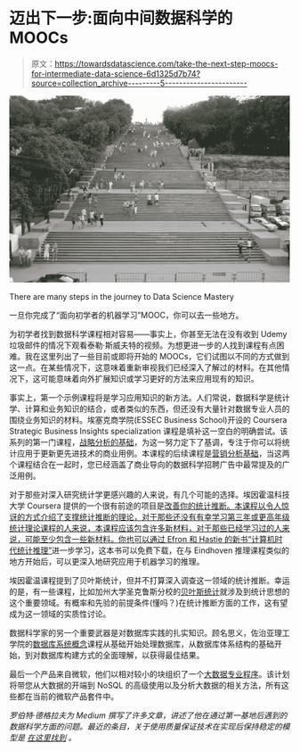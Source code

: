 # 迈出下一步:面向中间数据科学的 MOOCs

> 原文：<https://towardsdatascience.com/take-the-next-step-moocs-for-intermediate-data-science-6d1325d7b74?source=collection_archive---------5----------------------->

![](img/992d84040b923d54afda77161b61956c.png)

There are many steps in the journey to Data Science Mastery

一旦你完成了“面向初学者的机器学习”MOOC，你可以去一些地方。

为初学者找到数据科学课程相对容易——事实上，你甚至无法在没有收到 Udemy 垃圾邮件的情况下观看泰勒·斯威夫特的视频。为想更进一步的人找到课程有点困难。我在这里列出了一些目前或即将开始的 MOOCs，它们试图以不同的方式做到这一点。在某些情况下，这意味着重新审视我们已经深入了解过的材料。在其他情况下，这可能意味着向外扩展知识或学习更好的方法来应用现有的知识。

事实上，第一个示例课程将是学习应用知识的新方法。人们常说，数据科学是统计学、计算和业务知识的结合，或者类似的东西，但还没有大量针对数据专业人员的围绕业务知识的材料。埃塞克商学院(ESSEC Business School)开设的 Coursera Strategic Business Insights specialization 课程是填补这一空白的明确尝试。该系列的第一门课程，[战略分析的基础](https://www.coursera.org/learn/strategic-business-analytics)，为这一努力定下了基调，专注于你可以将统计应用于更新更先进技术的商业用例。本课程的后续课程是[营销分析基础](https://www.coursera.org/learn/foundations-marketing-analytics)，当这两个课程结合在一起时，您已经涵盖了商业导向的数据科学招聘广告中最常提及的广泛用例。

对于那些对深入研究统计学更感兴趣的人来说，有几个可能的选择。埃因霍温科技大学 Coursera 提供的一个很有前途的项目是[改善你的统计推断。本课程以令人惊讶的方式介绍了支撑统计推断的理论，对于那些还没有有幸学习第三年或更高年级统计理论课程的人来说，本课程应该包含许多新材料，对于那些已经学习过的人来说，可能至少包含一些新材料。你也可以通过 Efron 和 Hastie 的新书](https://www.coursera.org/learn/statistical-inferences)[“计算机时代统计推理”](https://web.stanford.edu/~hastie/CASI/)进一步学习，这本书可以免费下载，在与 Eindhoven 推理课程类似的地方开始后，可以更深入地研究应用于机器学习的推理。

埃因霍温课程提到了贝叶斯统计，但并不打算深入调查这一领域的统计推断。幸运的是，有一些课程，比如加州大学圣克鲁斯分校的[贝叶斯统计](https://www.coursera.org/learn/bayesian-statistics)就涉及到统计思想的这个重要领域。有概率和先验的前提条件(懂吗？)在统计推断方面的工作，这有望成为这一领域的实质性讨论。

数据科学家的另一个重要武器是对数据库实践的扎实知识。顾名思义，佐治亚理工学院的[数据库系统概念](https://www.edx.org/course/database-systems-concepts-design-gtx-cs6400x-1)课程从基础开始处理数据库，从数据库体系结构的基础开始，到对数据库构建方式的全面理解，以获得最佳结果。

最后一个产品来自微软，他们以相对较小的块组织了一个[大数据专业程序](https://www.edx.org/microsoft-professional-program-big-data)。该计划将带您从大数据的开端到 NoSQL 的高级使用以及分析大数据的相关方法，所有这些都在当前的微软产品套件中。

*罗伯特·德格拉夫为 Medium 撰写了许多文章，讲述了他在通过第一基地后遇到的数据科学方面的问题。最近的条目，关于使用质量保证技术在实现后保持稳定的模型是* [*在这里找到*](/keeping-your-production-model-fresh-9cf91e785630) *。*